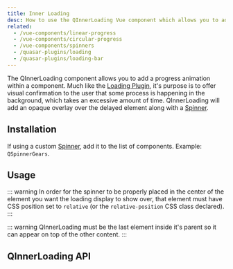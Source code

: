```yaml
---
title: Inner Loading
desc: How to use the QInnerLoading Vue component which allows you to add a loading indicator within a component.
related:
  - /vue-components/linear-progress
  - /vue-components/circular-progress
  - /vue-components/spinners
  - /quasar-plugins/loading
  - /quasar-plugins/loading-bar
---
```


The QInnerLoading component allows you to add a progress animation within a component. Much like the [Loading Plugin](/vue-components/loading), it's purpose is to offer visual confirmation to the user that some process is happening in the background, which takes an excessive amount of time. QInnerLoading will add an opaque overlay over the delayed element along with a [Spinner](/vue-components/spinners).

## Installation
<doc-installation components="QInnerLoading" />

If using a custom [Spinner](/vue-components/spinners), add it to the list of components. Example: `QSpinnerGears`.

## Usage

::: warning
In order for the spinner to be properly placed in the center of the element you want the loading display to show over, that element must have CSS position set to `relative` (or the `relative-position` CSS class declared).
:::

::: warning
QInnerLoading must be the last element inside it's parent so it can appear on top of the other content.
:::

<doc-example title="Basic" file="QInnerLoading/Basic" />

## QInnerLoading API
<doc-api file="QInnerLoading" />
